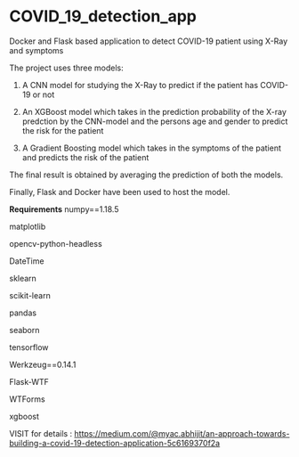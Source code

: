 # COVID_19_detection_app


Docker and Flask based application to detect COVID-19 patient using X-Ray and symptoms

The project uses three models: 

1. A CNN model for studying the X-Ray to predict if the patient has COVID-19 or not

2. An XGBoost model which takes in the prediction probability of the X-ray predction by the CNN-model and the persons age and gender to predict the risk for the patient

3. A Gradient Boosting model which takes in the symptoms of the patient and predicts the risk of the patient

The final result is obtained by averaging the prediction of both the models.


Finally, Flask and Docker have been used to host the model. 

**Requirements**
numpy==1.18.5

matplotlib

opencv-python-headless

DateTime

sklearn

scikit-learn

pandas

seaborn

tensorflow

Werkzeug==0.14.1

Flask-WTF

WTForms

xgboost


VISIT for details : https://medium.com/@myac.abhijit/an-approach-towards-building-a-covid-19-detection-application-5c6169370f2a 


